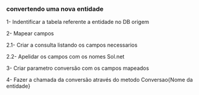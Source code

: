 ### convertendo uma nova entidade
1- Indentificar a tabela referente a entidade no DB origem

2- Mapear campos

2.1- Criar a consulta listando os campos necessarios

2.2- Apelidar os campos com os nomes Sol.net

3- Criar parametro conversão com os campos mapeados 

4- Fazer a chamada da conversão através do metodo Conversao{Nome da entidade}
